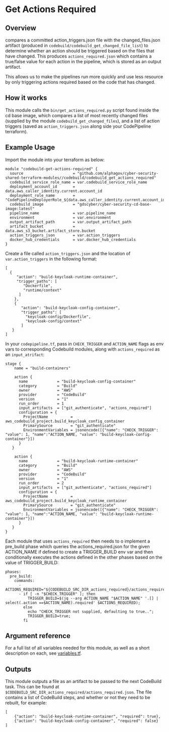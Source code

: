 # Get Actions Required
## Overview
compares a committed action_triggers.json file with the changed_files.json artifact (produced in `codebuild/codebuild_get_changed_file_list`) to determine whether an action should be triggered based on the files that have changed. 
This produces `actions_required.json` which contains a true/false value for each action in the pipeline, which is stored
as an output artifact.

This allows us to make the pipelines run more quickly and use less resource by only triggering actions required based on the code that has changed. 

## How it works
This module calls the `bin/get_actions_required.py` script found inside the cd base image, which 
compares a list of most recently changed files (supplied by the module `codebuild_get_changed_files`), and
a list of action triggers (saved as `action_triggers.json` along side your CodePipeline terraform).


## Example Usage
Import the module into your terraform as below:
```
module "codebuild-get-actions-required" {
  source                      = "github.com/alphagov/cyber-security-shared-terraform-modules//codebuild/codebuild_get_actions_required"
  codebuild_service_role_name = var.codebuild_service_role_name
  deployment_account_id       = data.aws_caller_identity.current.account_id
  deployment_role_name        = "CodePipelineDeployerRole_${data.aws_caller_identity.current.account_id}"
  codebuild_image             = "gdscyber/cyber-security-cd-base-image:latest"
  pipeline_name               = var.pipeline_name
  environment                 = var.environment
  output_artifact_path        = var.output_artifact_path
  artifact_bucket             = data.aws_s3_bucket.artifact_store.bucket
  action_triggers_json        = var.action_triggers
  docker_hub_credentials      = var.docker_hub_credentials
}
```

Create a file called `action_triggers.json` and the location of `var.action_triggers` in the following format:

```
[
  {
     "action": "build-keycloak-runtime-container", 
     "trigger_paths": [
        "Dockerfile",
        "runtime/context"
      ]
    },
    {
       "action": "build-keycloak-config-container", 
       "trigger_paths": [
         "keycloak-config/Dockerfile", 
         "keycloak-config/context"
       ]
   }
]
```

In your `codepipeline.tf`, pass in `CHECK_TRIGGER` and `ACTION_NAME` flags as env vars to corresponding Codebuild
modules, along with `actions_required` as an `input_atrifact`:

```
stage {
    name = "build-containers"

    action {
      name             = "build-keycloak-config-container"
      category         = "Build"
      owner            = "AWS"
      provider         = "CodeBuild"
      version          = "1"
      run_order        = 1
      input_artifacts  = ["git_authenticate", "actions_required"]
      configuration = {
        ProjectName          = aws_codebuild_project.build_keycloak_config_container
        PrimarySource        = "git_authenticate"
        EnvironmentVariables = jsonencode([{"name": "CHECK_TRIGGER": "value": 1, "name":"ACTION_NAME, "value": "build-keycloak-config-container"}])
      }
   }

    action {
      name             = "build-keycloak-runtime-container"
      category         = "Build"
      owner            = "AWS"
      provider         = "CodeBuild"
      version          = "1"
      run_order        = 2
      input_artifacts  = ["git_authenticate", "actions_required"]
      configuration = {
        ProjectName          = aws_codebuild_project.build_keycloak_runtime_container
        PrimarySource        = "git_authenticate"
        EnvironmentVariables = jsonencode([{"name": "CHECK_TRIGGER": "value": 1, "name":"ACTION_NAME, "value": "build-keycloak-runtime-container"}])
      }
   }
}

```

Each module that uses `actions_required` then needs to o implement a pre_build phase which queries the actions_required.json for the given ACTION_NAME if defined to create a TRIGGER_BUILD env var and then conditionally executes the actions defined in the other phases based on the value of TRIGGER_BUILD:

```
phases:
  pre_build:
    commands:
      - ACTIONS_REQUIRED="${CODEBUILD_SRC_DIR_actions_required}/actions_required.json"
      - if [ -n "$CHECK_TRIGGER" ]; then
          TRIGGER_BUILD=$(jq --arg ACTION_NAME "$ACTION_NAME" '.[] | select(.action ==$ACTION_NAME).required' $ACTIONS_REQUIRED); 
        else 
          echo "CHECK_TRIGGER not supplied, defaulting to true..";
          TRIGGER_BUILD=true; 
        fi
```
## Argument reference

For a full list of all variables needed for this module, as well as a short description on each, 
see [variables.tf](variables.tf). 

## Outputs
This module outputs a file as an artifact to be passed to the next CodeBuild task. This can be found at
`$CODEBUILD_SRC_DIR_actions_required/actions_required.json`. The file contains a list of CodeBuild steps, 
and whether or not they need to be rebuilt, for example:

```
[
    {"action": "build-keycloak-runtime-container", "required": true},
    {"action": "build-keycloak-config-container", "required": false}
]
```
